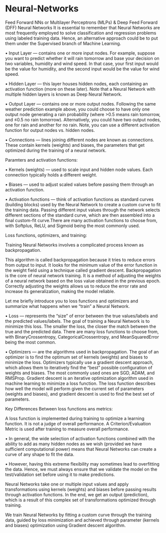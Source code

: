 # Neural-Networks
Feed Forward NNs or Multilayer Perceptrons (MLPs) &amp; Deep Feed Forward (DFF) Neural Networks
It is essential to remember that Neural Networks are most frequently employed to solve classification and regression problems using labeled training data. Hence, an alternative approach could be to put them under the Supervised branch of Machine Learning.

•	Input Layer — contains one or more input nodes. For example, suppose you want to predict whether it will rain tomorrow and base your decision on two variables, humidity and wind speed. In that case, your first input would be the value for humidity, and the second input would be the value for wind speed.

•	Hidden Layer — this layer houses hidden nodes, each containing an activation function (more on these later). Note that a Neural Network with multiple hidden layers is known as Deep Neural Network.

•	Output Layer — contains one or more output nodes. Following the same weather prediction example above, you could choose to have only one output node generating a rain probability (where >0.5 means rain tomorrow, and ≤0.5 no rain tomorrow). Alternatively, you could have two output nodes, one for rain and another for no rain. Note, you can use a different activation function for output nodes vs. hidden nodes.

•	Connections — lines joining different nodes are known as connections. These contain kernels (weights) and biases, the parameters that get optimized during the training of a neural network.

Paramters and activation functions: 

•	Kernels (weights) — used to scale input and hidden node values. Each connection typically holds a different weight.

•	Biases — used to adjust scaled values before passing them through an activation function.

•	Activation functions — think of activation functions as standard curves (building blocks) used by the Neural Network to create a custom curve to fit the training data. Passing different input values through the network selects different sections of the standard curve, which are then assembled into a final custom-fit curve.There are many activation functions to choose from, with Softplus, ReLU, and Sigmoid being the most commonly used. 

Loss functions, optimizers, and training: 

Training Neural Networks involves a complicated process known as backpropagation.

This algorithm is called backpropagation because it tries to reduce errors from output to input. It looks for the minimum value of the error function in the weight field using a technique called gradient descent.
Backpropagation is the core of neural network training. It is a method of adjusting the weights of a neural network based on the loss value obtained in the previous epoch. Correctly adjusting the weights allows us to reduce the error rate and increase its generalization, making the model reliable.

Let me briefly introduce you to loss functions and optimizers and summarize what happens when we “train” a Neural Network.

•	Loss — represents the “size” of error between the true values/labels and the predicted values/labels. The goal of training a Neural Network is to minimize this loss. The smaller the loss, the closer the match between the true and the predicted data. There are many loss functions to choose from, with BinaryCrossentropy, CategoricalCrossentropy, and MeanSquaredError being the most common.

•	Optimizers — are the algorithms used in backpropagation. The goal of an optimizer is to find the optimum set of kernels (weights) and biases to minimize the loss. Optimizers typically use a gradient descent approach, which allows them to iteratively find the “best” possible configuration of weights and biases. The most commonly used ones are SGD, ADAM, and RMSProp.
Gradient descent is an iterative optimization algorithm used in machine learning to minimize a loss function. The loss function describes how well the model will perform given the current set of parameters (weights and biases), and gradient descent is used to find the best set of parameters.

Key Differences Between loss functions ans metrics: 

A loss function is implemented during training to optimize a learning function. It is not a judge of overall performance.
A Criterion/Evaluation Metric is used after training to measure overall performance.

•	In general, the wide selection of activation functions combined with the ability to add as many hidden nodes as we wish (provided we have sufficient computational power) means that Neural Networks can create a curve of any shape to fit the data.

•	However, having this extreme flexibility may sometimes lead to overfitting the data. Hence, we must always ensure that we validate the model on the test/validation set before using it to make predictions.

Neural Networks take one or multiple input values and apply transformations using kernels (weights) and biases before passing results through activation functions. In the end, we get an output (prediction), which is a result of this complex set of transformations optimized through training.

We train Neural Networks by fitting a custom curve through the training data, guided by loss minimization and achieved through parameter (kernels and biases) optimization using Gradient descent algorithm. 
